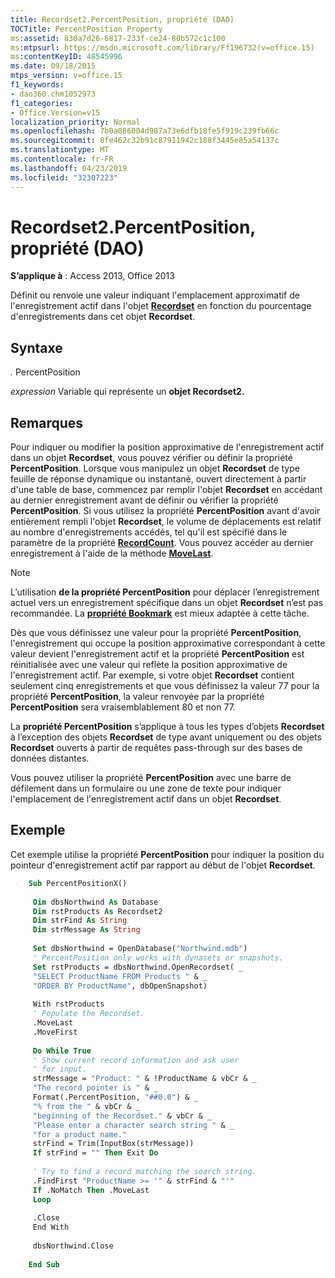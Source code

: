 ```yaml
---
title: Recordset2.PercentPosition, propriété (DAO)
TOCTitle: PercentPosition Property
ms:assetid: 830a7d26-6817-233f-ce24-80b572c1c100
ms:mtpsurl: https://msdn.microsoft.com/library/Ff196732(v=office.15)
ms:contentKeyID: 48545996
ms.date: 09/18/2015
mtps_version: v=office.15
f1_keywords:
- dao360.chm1052973
f1_categories:
- Office.Version=v15
localization_priority: Normal
ms.openlocfilehash: 7b0a086004d987a73e6dfb18fe5f919c239fb66c
ms.sourcegitcommit: 8fe462c32b91c87911942c188f3445e85a54137c
ms.translationtype: MT
ms.contentlocale: fr-FR
ms.lasthandoff: 04/23/2019
ms.locfileid: "32307223"
---
```

# <a name="recordset2percentposition-property-dao"></a>Recordset2.PercentPosition, propriété (DAO)

**S’applique à** : Access 2013, Office 2013

Définit ou renvoie une valeur indiquant l'emplacement approximatif de l'enregistrement actif dans l'objet **[Recordset](recordset-object-dao.md)** en fonction du pourcentage d'enregistrements dans cet objet **Recordset**.

## <a name="syntax"></a>Syntaxe

*.* PercentPosition

*expression* Variable qui représente un **objet Recordset2.**

## <a name="remarks"></a>Remarques

Pour indiquer ou modifier la position approximative de l'enregistrement actif dans un objet **Recordset**, vous pouvez vérifier ou définir la propriété **PercentPosition**. Lorsque vous manipulez un objet **Recordset** de type feuille de réponse dynamique ou instantané, ouvert directement à partir d'une table de base, commencez par remplir l'objet **Recordset** en accédant au dernier enregistrement avant de définir ou vérifier la propriété **PercentPosition**. Si vous utilisez la propriété **PercentPosition** avant d'avoir entièrement rempli l'objet **Recordset**, le volume de déplacements est relatif au nombre d'enregistrements accédés, tel qu'il est spécifié dans le paramètre de la propriété **[RecordCount](recordset2-recordcount-property-dao.md)**. Vous pouvez accéder au dernier enregistrement à l'aide de la méthode **[MoveLast](recordset2-movelast-method-dao.md)**.

> [!NOTE]
> L’utilisation **de la propriété PercentPosition** pour déplacer l’enregistrement actuel vers un enregistrement spécifique dans un objet **Recordset** n’est pas recommandée. La **[propriété Bookmark](recordset2-bookmark-property-dao.md)** est mieux adaptée à cette tâche.

Dès que vous définissez une valeur pour la propriété **PercentPosition**, l'enregistrement qui occupe la position approximative correspondant à cette valeur devient l'enregistrement actif et la propriété **PercentPosition** est réinitialisée avec une valeur qui reflète la position approximative de l'enregistrement actif. Par exemple, si votre objet **Recordset** contient seulement cinq enregistrements et que vous définissez la valeur 77 pour la propriété **PercentPosition**, la valeur renvoyée par la propriété **PercentPosition** sera vraisemblablement 80 et non 77.

La **propriété PercentPosition** s’applique à tous les types d’objets **Recordset** à l’exception des objets **Recordset** de type avant uniquement ou des objets **Recordset** ouverts à partir de requêtes pass-through sur des bases de données distantes.

Vous pouvez utiliser la propriété **PercentPosition** avec une barre de défilement dans un formulaire ou une zone de texte pour indiquer l'emplacement de l'enregistrement actif dans un objet **Recordset**.

## <a name="example"></a>Exemple

Cet exemple utilise la propriété **PercentPosition** pour indiquer la position du pointeur d'enregistrement actif par rapport au début de l'objet **Recordset**.

```vb
    Sub PercentPositionX() 
     
     Dim dbsNorthwind As Database 
     Dim rstProducts As Recordset2 
     Dim strFind As String 
     Dim strMessage As String 
     
     Set dbsNorthwind = OpenDatabase("Northwind.mdb") 
     ' PercentPosition only works with dynasets or snapshots. 
     Set rstProducts = dbsNorthwind.OpenRecordset( _ 
     "SELECT ProductName FROM Products " & _ 
     "ORDER BY ProductName", dbOpenSnapshot) 
     
     With rstProducts 
     ' Populate the Recordset. 
     .MoveLast 
     .MoveFirst 
     
     Do While True 
     ' Show current record information and ask user 
     ' for input. 
     strMessage = "Product: " & !ProductName & vbCr & _ 
     "The record pointer is " & _ 
     Format(.PercentPosition, "##0.0") & _ 
     "% from the " & vbCr & _ 
     "beginning of the Recordset." & vbCr & _ 
     "Please enter a character search string " & _ 
     "for a product name." 
     strFind = Trim(InputBox(strMessage)) 
     If strFind = "" Then Exit Do 
     
     ' Try to find a record matching the search string. 
     .FindFirst "ProductName >= '" & strFind & "'" 
     If .NoMatch Then .MoveLast 
     Loop 
     
     .Close 
     End With 
     
     dbsNorthwind.Close 
     
    End Sub
```
